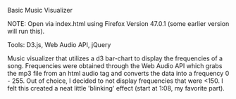 Basic Music Visualizer

NOTE: Open via index.html using Firefox Version 47.0.1 (some earlier version will run this).

Tools: D3.js, Web Audio API, jQuery

Music visualizer that utilizes a d3 bar-chart to display the frequencies of a song. Frequencies were obtained through the Web Audio API which grabs the mp3 file from an html audio tag and converts the data into a frequency 0 - 255. Out of choice, I decided to not display frequencies that were <150. I felt this created a neat little 'blinking' effect (start at 1:08, my favorite part).

